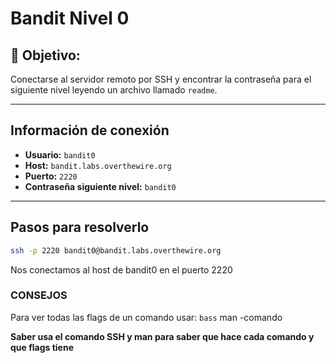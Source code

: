 # Bandit Nivel 0 

## 🎯 Objetivo:
Conectarse al servidor remoto por SSH y encontrar la contraseña para el siguiente nivel leyendo un archivo llamado `readme`.

---

## Información de conexión

- **Usuario:** `bandit0`
- **Host:** `bandit.labs.overthewire.org`
- **Puerto:** `2220`
- **Contraseña siguiente nivel:** `bandit0`
---

## Pasos para resolverlo

```bash
ssh -p 2220 bandit0@bandit.labs.overthewire.org
```

Nos conectamos al host de bandit0 en el puerto 2220

### CONSEJOS
Para ver todas las flags de un comando usar:
```bass```
man -comando

**Saber usa el comando SSH y man para saber que hace cada comando y que flags tiene**
